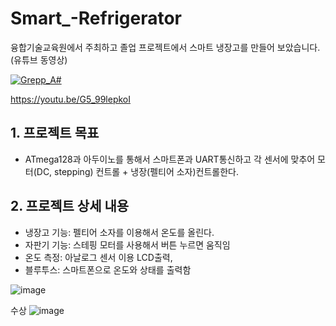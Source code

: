 # Smart_-Refrigerator
 융합기술교육원에서 주최하고 졸업 프로젝트에서 스마트 냉장고를 만들어 보았습니다.(유튜브 동영상)

 [![Grepp_A#](http://img.youtube.com/vi/G5_99lepkoI/0.jpg)]( https://youtu.be/G5_99lepkoI) 

https://youtu.be/G5_99lepkoI

## 1. 프로젝트 목표
- ATmega128과 아두이노를 통해서 스마트폰과 UART통신하고 각 센서에 맞추어 모터(DC, stepping) 컨트롤 + 냉장(펠티어 소자)컨트롤한다.


## 2. 프로젝트 상세 내용

- 냉장고 기능:  펠티어 소자를 이용해서 온도를 올린다. 
- 자판기 기능:  스테핑 모터를 사용해서  버튼 누르면 움직임 
- 온도 측정: 아날로그 센서 이용 LCD출력, 
- 블루투스:  스마트폰으로 온도와 상태를 출력함  

![image](https://user-images.githubusercontent.com/81784631/134551388-a17c0b0c-8927-46e2-9dd5-513c536ddb5c.png)

수상
![image](https://user-images.githubusercontent.com/81784631/134552726-aec6146a-3572-48f1-9079-da99dbfaec1a.png)
